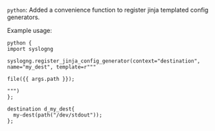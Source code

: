 `python`: Added a convenience function to register jinja templated config generators.

Example usage:
```
python {
import syslogng

syslogng.register_jinja_config_generator(context="destination", name="my_dest", template=r"""

file({{ args.path }});

""")
};

destination d_my_dest{
  my-dest(path("/dev/stdout"));
};
```
